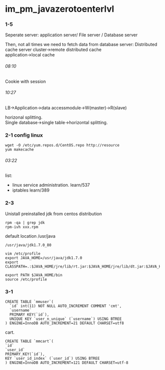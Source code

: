 # im_pm_javazerotoenterlvl


### 1-5
Seperate server:
application server/ File server / Database server  

Then, not all times we need to fetch data from database server:
Distributed cache server cluster->remote distributed cache  
application->local cache

###### 08:10
Cookie with session

###### 10:27
LB->Application->data accessmodule->W(master)->R(slave)

horizonal splitting.  
Single database->single table->horizontal splitting.



### 2-1 config linux
```
wget -O /etc/yum.repos.d/CentOS.repo http://resource
yum makecache
```

###### 03:22
list:
- linux service administration. learn/537  
- iptables learn/389

### 2-3
Unistall preinstalled jdk from centos distribution
```
rpm -qa | grep jdk
rpm-ivh xxx.rpm
```
default location /usr/java
```
/usr/java/jdk1.7.0_80
```

```
vim /etc/profile
export JAVA_HOME=/usr/java/jdk1.7.0
export CLASSPATH=.:$JAVA_HOME/jre/lib/rt.jar:$JAVA_HOME/jre/lib/dt.jar:$JAVA_HOME/jre/lib/tools.jar
```
```
export PATH $JAVA_HOME/bin
source /etc/profile
```

### 3-1
```
CREATE TABLE `mmuser`(
  `id` int(11) NOT NULL AUTO_INCREMENT COMMENT 'cmt',
  `username`
  PRIMARY KEY(`id`),
  UNIQUE KEY `user_n_unique` (`username`) USING BTREE
) ENGINE=InnoDB AUTO_INCREMENT=21 DEFAULT CHARSET=utf8
```
cart.
```
CREATE TABLE `mmcart`(
`id`
`user_id`
PRIMARY_KEY(`id`),
KEY `user_id_index` (`user_id`) USING BTREE
) ENGINE=InnoDB AUTO_INCREMENT=121 DEFAULT CHARSET=utf-8
```
